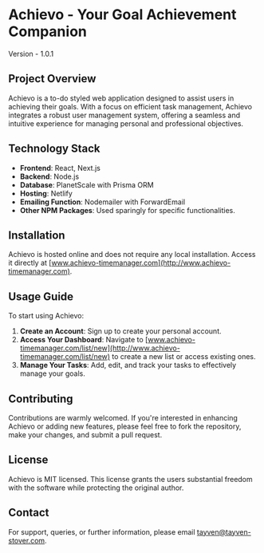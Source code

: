 # Achievo - Your Goal Achievement Companion
Version - 1.0.1

## Project Overview
Achievo is a to-do styled web application designed to assist users in achieving their goals. With a focus on efficient task management, Achievo integrates a robust user management system, offering a seamless and intuitive experience for managing personal and professional objectives.

## Technology Stack
- **Frontend**: React, Next.js
- **Backend**: Node.js
- **Database**: PlanetScale with Prisma ORM
- **Hosting**: Netlify
- **Emailing Function**: Nodemailer with ForwardEmail
- **Other NPM Packages**: Used sparingly for specific functionalities.

## Installation
Achievo is hosted online and does not require any local installation. Access it directly at [www.achievo-timemanager.com](http://www.achievo-timemanager.com).

## Usage Guide
To start using Achievo:
1. **Create an Account**: Sign up to create your personal account.
2. **Access Your Dashboard**: Navigate to [www.achievo-timemanager.com/list/new](http://www.achievo-timemanager.com/list/new) to create a new list or access existing ones.
3. **Manage Your Tasks**: Add, edit, and track your tasks to effectively manage your goals.

## Contributing
Contributions are warmly welcomed. If you're interested in enhancing Achievo or adding new features, please feel free to fork the repository, make your changes, and submit a pull request.

## License
Achievo is MIT licensed. This license grants the users substantial freedom with the software while protecting the original author.

## Contact
For support, queries, or further information, please email [tayven@tayven-stover.com](mailto:tayven@tayven-stover.com).
